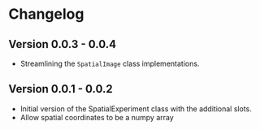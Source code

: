 # Changelog

## Version 0.0.3 - 0.0.4

- Streamlining the `SpatialImage` class implementations.

## Version 0.0.1 - 0.0.2

- Initial version of the SpatialExperiment class with the additional slots.
- Allow spatial coordinates to be a numpy array
